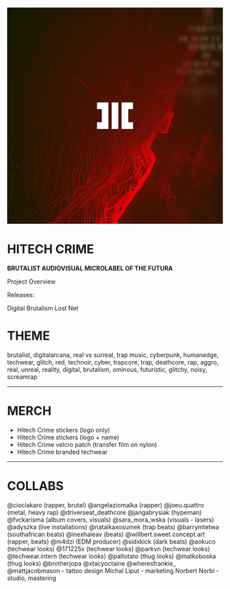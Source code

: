 ![](assets/hitechcrime.png)

# HITECH CRIME
**BRUTALIST AUDIOVISUAL MICROLABEL OF THE FUTURA**

Project Overview



Releases:

Digital Brutalism
Lost Net

# **THEME**
brutalist, digitalarcana, real vs surreal, trap music, cyberpunk, humanedge, techwear, glitch, red, technoir, cyber, trapcore, trap, deathcore, rap, aggro, real, unreal, reality, digital, brutalism, ominous, futuristic, glitchy, noisy, screamrap

---

# **MERCH**

- Hitech Crime stickers (logo only)
- Hitech Crime stickers (logo + name)
- Hitech Crime velcro patch (transfer film on nylon)
- Hitech Crime branded techwear

---

# **COLLABS**
@ciociakaro (rapper, brutal)
@angelaziomalka (rapper)
@joeu.quattro (metal, heavy rap)
@driverseat_deathcore
@jangabrysiak (hypeman)
@fvckarisma (album covers, visuals)
@sara_mora_wska (visuals - lasers)
@adyszka (live installations)
@natalkaxosumek (trap beats)
@barrymtetwa (southafrican beats)
@inexhaleav (beats)
@willbert.sweet.concept.art (rapper, beats)
@m4dzi (EDM producer)
@sidxkick (dark beats)
@aokuco (techwear looks)
@171225x (techwear looks)
@parkvn (techwear looks)
@techwear.intern (techwear looks)
@paltotato (thug looks)
@matkoboska (thug looks)
@brotherjopa
@xtacyoctaine
@wheresfrankie_
@mattjacobmason - tattoo design
Michal Liput - marketing
Norbert Norbi - studio, mastering
